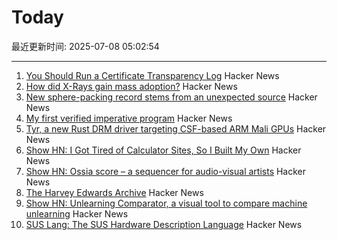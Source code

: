 # Today

最近更新时间: 2025-07-08 05:02:54

--- 
1. [You Should Run a Certificate Transparency Log](https://words.filippo.io/run-sunlight/) Hacker News
2. [How did X-Rays gain mass adoption?](https://www.aditharun.com/p/how-did-x-rays-gain-mass-adoption) Hacker News
3. [New sphere-packing record stems from an unexpected source](https://www.quantamagazine.org/new-sphere-packing-record-stems-from-an-unexpected-source-20250707/) Hacker News
4. [My first verified imperative program](https://markushimmel.de/blog/my-first-verified-imperative-program/) Hacker News
5. [Tyr, a new Rust DRM driver targeting CSF-based ARM Mali GPUs](https://www.collabora.com/news-and-blog/news-and-events/introducing-tyr-a-new-rust-drm-driver.html) Hacker News
6. [Show HN: I Got Tired of Calculator Sites, So I Built My Own](https://news.ycombinator.com/item?id=44491938) Hacker News
7. [Show HN: Ossia score – a sequencer for audio-visual artists](https://github.com/ossia/score) Hacker News
8. [The Harvey Edwards Archive](https://www.harveyedwards-archive.com) Hacker News
9. [Show HN: Unlearning Comparator, a visual tool to compare machine unlearning](https://gnueaj.github.io/Machine-Unlearning-Comparator/) Hacker News
10. [SUS Lang: The SUS Hardware Description Language](https://sus-lang.org/) Hacker News
